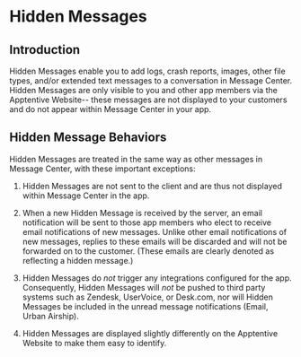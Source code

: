 # Hidden Messages

## Introduction

Hidden Messages enable you to add logs, crash reports, images, other file types, and/or extended text messages to a conversation in Message Center.  Hidden Messages are only visible to you and other app members via the Apptentive Website-- these messages are not displayed to your customers and do not appear within Message Center in your app.

## Hidden Message Behaviors

Hidden Messages are treated in the same way as other messages in Message Center, with these important exceptions:

1. Hidden Messages are not sent to the client and are thus not displayed within Message Center in the app.

1. When a new Hidden Message is received by the server, an email notification will be sent to those app members who elect to receive email notifications of new messages.  Unlike other email notifications of new messages, replies to these emails will be discarded and will not be forwarded on to the customer.  (These emails are clearly denoted as reflecting a hidden message.)

1. Hidden Messages do _not_ trigger any integrations configured for the app.  Consequently, Hidden Messages will _not_ be pushed to third party systems such as Zendesk, UserVoice, or Desk.com, nor will Hidden Messages be included in the unread message notifications (Email, Urban  Airship).

1. Hidden Messages are displayed slightly differently on the Apptentive Website to make them easy to identify.
